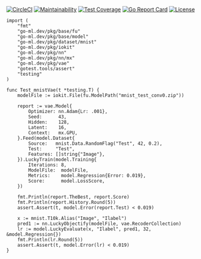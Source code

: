 [![CircleCI](https://circleci.com/gh/go-ml-dev/vae.svg?style=svg)](https://circleci.com/gh/go-ml-dev/vae)
[![Maintainability](https://api.codeclimate.com/v1/badges/3d26917c49c08094fd5f/maintainability)](https://codeclimate.com/github/go-ml-dev/vae/maintainability)
[![Test Coverage](https://api.codeclimate.com/v1/badges/3d26917c49c08094fd5f/test_coverage)](https://codeclimate.com/github/go-ml-dev/vae/test_coverage)
[![Go Report Card](https://goreportcard.com/badge/github.com/go-ml-dev/vae)](https://goreportcard.com/report/github.com/go-ml-dev/vae)
[![License](https://img.shields.io/badge/License-Apache%202.0-blue.svg)](https://opensource.org/licenses/Apache-2.0)


```golang
import (
	"fmt"
	"go-ml.dev/pkg/base/fu"
	"go-ml.dev/pkg/base/model"
	"go-ml.dev/pkg/dataset/mnist"
	"go-ml.dev/pkg/iokit"
	"go-ml.dev/pkg/nn"
	"go-ml.dev/pkg/nn/mx"
	"go-ml.dev/pkg/vae"
	"gotest.tools/assert"
	"testing"
)

func Test_mnistVae(t *testing.T) {
	modelFile := iokit.File(fu.ModelPath("mnist_test_conv0.zip"))

	report := vae.Model{
		Optimizer: nn.Adam{Lr: .001},
		Seed:      43,
		Hidden:    128,
		Latent:    16,
		Context:   mx.GPU,
	}.Feed(model.Dataset{
		Source:   mnist.Data.RandomFlag("Test", 42, 0.2),
		Test:     "Test",
		Features: []string{"Image"},
	}).LuckyTrain(model.Training{
		Iterations: 8,
		ModelFile:  modelFile,
		Metrics:    model.Regression{Error: 0.019},
		Score:      model.LossScore,
	})

	fmt.Println(report.TheBest, report.Score)
	fmt.Println(report.History.Round(5))
	assert.Assert(t, model.Error(report.Test) < 0.019)

	x := mnist.T10k.Alias("Image", "Ilabel")
	pred1 := nn.LuckyObjectify(modelFile, vae.RecoderCollection)
	lr := model.LuckyEvaluate(x, "Ilabel", pred1, 32, &model.Regression{})
	fmt.Println(lr.Round(5))
	assert.Assert(t, model.Error(lr) < 0.019)
}
```
